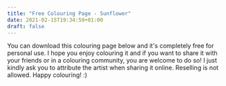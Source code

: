 ```yaml
---
title: "Free Colouring Page - Sunflower"
date: 2021-02-15T19:34:59+01:00
draft: false
---
```

You can download this colouring page below and it's completely free for personal use. I hope you enjoy colouring it and if you want to share it with your friends or in a colouring community, you are welcome to do so! I just kindly ask you to attribute the artist when sharing it online. Reselling is not allowed. Happy colouring! :)